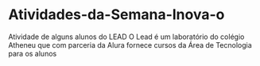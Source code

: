 # Atividades-da-Semana-Inova-o
Atividade de alguns alunos do LEAD
O Lead é um laboratório do colégio Atheneu que com parceria da Alura fornece cursos da Área de Tecnologia para os alunos
